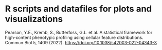 
# R scripts and datafiles for plots and visualizations 

Pearson, Y.E., Kremb, S., Butterfoss, G.L. et al. A statistical framework for high-content phenotypic profiling using cellular feature distributions. Commun Biol 5, 1409 (2022). https://doi.org/10.1038/s42003-022-04343-3


